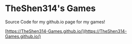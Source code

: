 # TheShen314's Games
Source Code for my github.io page for my games!

[https://TheShen314-Games.github.io/](https://TheShen314-Games.github.io/)
